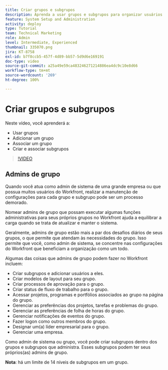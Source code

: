 ```yaml
---
title: Criar grupos e subgrupos
description: Aprenda a usar grupos e subgrupos para organizar usuários e permissões de trabalho. Aprenda a criar um grupo com subgrupos.
feature: System Setup and Administration
activity: deploy
type: Tutorial
team: Technical Marketing
role: Admin
level: Intermediate, Experienced
thumbnail: 335070.png
jira: KT-8758
exl-id: b7f8ccb5-457f-4d89-bb57-5d9d6e169191
doc-type: video
source-git-commit: a25a49e59ca483246271214886ea4dc9c10e8d66
workflow-type: tm+mt
source-wordcount: '269'
ht-degree: 100%

---
```


# Criar grupos e subgrupos

Neste vídeo, você aprenderá a:

* Usar grupos
* Adicionar um grupo
* Associar um grupo
* Criar e associar subgrupos

>[!VIDEO](https://video.tv.adobe.com/v/335070/?quality=12&learn=on)

## Admins de grupo

Quando você atua como admin de sistema de uma grande empresa ou que possua muitos usuários do Workfront, realizar a manutenção de configurações para cada grupo e subgrupo pode ser um processo demorado.

Nomear admins de grupo que possam executar algumas funções administrativas para seus próprios grupos no Workfront ajuda a equilibrar a carga quando se trata de atualizar e manter o sistema.

Geralmente, admins de grupo estão mais a par dos desafios diários de seus grupos, o que permite que atendam às necessidades do grupo. Isso permite que você, como admin de sistema, se concentre nas configurações do Workfront que beneficiam a organização como um todo.

Algumas das coisas que admins de grupo podem fazer no Workfront incluem:

* Criar subgrupos e adicionar usuários a eles.
* Criar modelos de layout para seu grupo.
* Criar processos de aprovação para o grupo.
* Criar status de fluxo de trabalho para o grupo.
* Acessar projetos, programas e portfólios associados ao grupo na página do grupo.
* Gerenciar as preferências dos projetos, tarefas e problemas do grupo.
* Gerenciar as preferências de folha de horas do grupo.
* Gerenciar notificações de eventos do grupo.
* Fazer logon como outros membros do grupo.
* Designar um(a) líder empresarial para o grupo.
* Gerenciar uma empresa.

Como admin de sistema ou grupo, você pode criar subgrupos dentro dos grupos e subgrupos que administra. Esses subgrupos podem ter seus próprios(as) admins de grupo.

**Nota**: há um limite de 14 níveis de subgrupos em um grupo.
